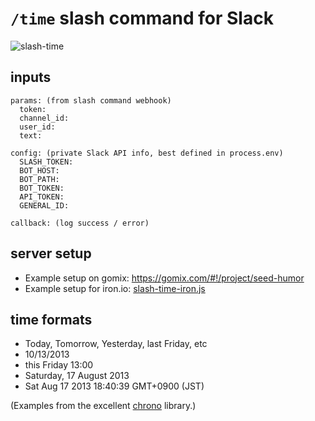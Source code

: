 # `/time` slash command for Slack

![slash-time](https://cloud.githubusercontent.com/assets/395307/9330787/6bb176f2-4589-11e5-917a-889170ea9331.png)

## inputs

    params: (from slash command webhook)
      token:
      channel_id:
      user_id:
      text: 

    config: (private Slack API info, best defined in process.env)
      SLASH_TOKEN:
      BOT_HOST:
      BOT_PATH:
      BOT_TOKEN:
      API_TOKEN:
      GENERAL_ID:

    callback: (log success / error)

## server setup

* Example setup on gomix: https://gomix.com/#!/project/seed-humor
* Example setup for iron.io: [slash-time-iron.js](./slash-time-iron.js)

## time formats

* Today, Tomorrow, Yesterday, last Friday, etc
* 10/13/2013
* this Friday 13:00
* Saturday, 17 August 2013
* Sat Aug 17 2013 18:40:39 GMT+0900 (JST)

(Examples from the excellent [chrono](http://wanasit.github.io/pages/chrono/) library.)


